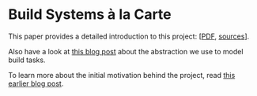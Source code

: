# Build Systems à la Carte

This paper provides a detailed introduction to this project:
[[PDF](https://github.com/snowleopard/build-systems/releases/download/icfp-submission/build-systems.pdf),
[sources](https://github.com/snowleopard/build-systems/tree/master/paper)].

Also have a look at [this blog post](https://blogs.ncl.ac.uk/andreymokhov/the-task-abstraction/)
about the abstraction we use to model build tasks.

To learn more about the initial motivation behind the project, read
[this earlier blog post](https://blogs.ncl.ac.uk/andreymokhov/cloud-and-dynamic-builds/).


